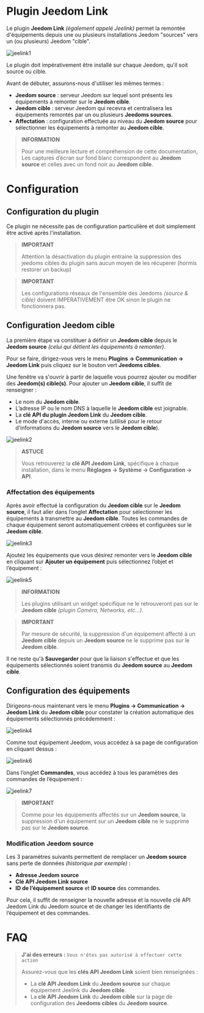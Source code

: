 # Plugin Jeedom Link

Le plugin **Jeedom Link** *(également appelé Jeelink)* permet la remontée d'équipements depuis une ou plusieurs installations Jeedom "sources" vers un (ou plusieurs) Jeedom "cible".

![jeelink1](../images/jeelink1.png)

Le plugin doit impérativement être installé sur chaque Jeedom, qu'il soit source ou cible.

Avant de débuter, assurons-nous d'utiliser les mêmes termes :
- **Jeedom source** : serveur Jeedom sur lequel sont présents les équipements à remonter sur le **Jeedom cible**.
- **Jeedom cible** : serveur Jeedom qui recevra et centralisera les équipements remontés par un ou plusieurs **Jeedoms sources**.
- **Affectation** : configuration effectuée au niveau du **Jeedom source** pour sélectionner les équipements à remonter au **Jeedom cible**.

>**INFORMATION**
>
>Pour une meilleure lecture et compréhension de cette documentation, Les captures d’écran sur fond blanc correspondent au **Jeedom source** et celles avec un fond noir au **Jeedom cible**.

# Configuration

## Configuration du plugin

Ce plugin ne nécessite pas de configuration particulière et doit simplement être activé après l'installation.

>**IMPORTANT**
>
>Attention la désactivation du plugin entraine la suppression des jeedoms cibles du plugin sans aucun moyen de les récuperer (hormis restorer un backup)

>**IMPORTANT**
>
>Les configurations réseaux de l'ensemble des Jeedoms *(source & cible)* doivent IMPERATIVEMENT être OK sinon le plugin ne fonctionnera pas.

## Configuration Jeedom cible

La première étape va constituer à définir un **Jeedom cible** depuis le **Jeedom source** *(celui qui détient les équipements à remonter)*.

Pour se faire, dirigez-vous vers le menu **Plugins → Communication → Jeedom Link** puis cliquez sur le bouton vert **Jeedoms cibles**.

Une fenêtre va s'ouvrir à partir de laquelle vous pourrez ajouter ou modifier des **Jeedom(s) cible(s)**. Pour ajouter un **Jeedom cible**, il suffit de renseigner :

- Le nom du **Jeedom cible**.
- L’adresse IP ou le nom DNS à laquelle le **Jeedom cible** est joignable.
- La **clé API du plugin Jeedom Link** du **Jeedom cible**.
- Le mode d'accès, interne ou externe (utilisé pour le retour d’informations du **Jeedom source** vers le **Jeedom cible**).

![jeelink2](../images/jeelink2.png)

>**ASTUCE**
>
>Vous retrouverez la **clé API Jeedom Link**, spécifique à chaque installation, dans le menu **Réglages → Système → Configuration → API**.

### Affectation des équipements

Après avoir effectué la configuration du **Jeedom cible** sur le **Jeedom source**, il faut aller dans l’onglet **Affectation** pour sélectionner les équipements à transmettre au **Jeedom cible**. Toutes les commandes de chaque équipement seront automatiquement créées et configurées sur le **Jeedom cible**.

![jeelink3](../images/jeelink3.png)

Ajoutez les équipements que vous désirez remonter vers le **Jeedom cible** en cliquant sur **Ajouter un équipement** puis sélectionnez l’objet et l’équipement :

![jeelink5](../images/jeelink5.png)

>**INFORMATION**
>
>Les plugins utilisant un widget spécifique ne le retrouveront pas sur le **Jeedom cible** *(plugin Caméra, Networks, etc…​)*.

>**IMPORTANT**
>
>Par mesure de sécurité, la suppression d'un équipement affecté à un **Jeedom cible** depuis un **Jeedom source** ne le supprime pas sur le **Jeedom cible**.

Il ne reste qu'à **Sauvegarder** pour que la liaison s'effectue et que les équipements sélectionnés soient transmis du **Jeedom source** au **Jeedom cible**.

## Configuration des équipements

Dirigeons-nous maintenant vers le menu **Plugins → Communication → Jeedom Link** du **Jeedom cible** pour constater la création automatique des équipements sélectionnés précédemment :

![jeelink4](../images/jeelink4.png)

Comme tout équipement Jeedom, vous accédez à sa page de configuration en cliquant dessus :

![jeelink6](../images/jeelink6.png)

Dans l’onglet **Commandes**, vous accédez à tous les paramètres des commandes de l’équipement :

![jeelink7](../images/jeelink7.png)

>**IMPORTANT**
>
>Comme pour les équipements affectés sur un **Jeedom source**, la suppression d'un équipement sur un **Jeedom cible** ne le supprime pas sur le **Jeedom source**.

### Modification Jeedom source

Les 3 paramètres suivants permettent de remplacer un **Jeedom source** sans perte de données *(historique par exemple)* :

-   **Adresse Jeedom source**
-   **Clé API Jeedom Link source**
-   **ID de l’équipement source** et **ID source** des commandes.

Pour cela, il suffit de renseigner la nouvelle adresse et la nouvelle clé API Jeedom Link du Jeedom source et de changer les identifiants de l’équipement et des commandes.

# FAQ

>**J'ai des erreurs :** `Vous n'êtes pas autorisé à effectuer cette action`
>
>Assurez-vous que les **clés API Jeedom Link** soient bien renseignées :
>- La **clé API Jeedom Link** du **Jeedom source** sur chaque équipement Jeelink du **Jeedom cible**.
>- La **clé API Jeedom Link** du **Jeedom cible** sur la page de configuration des **Jeedoms cibles** du **Jeedom source**.
